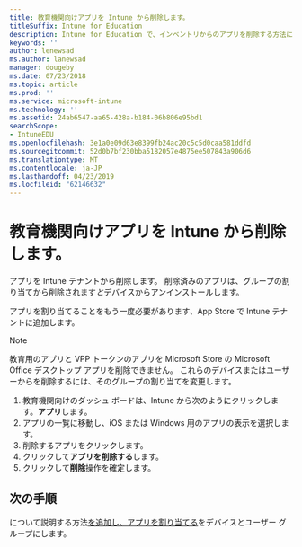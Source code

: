 ```yaml
---
title: 教育機関向けアプリを Intune から削除します。
titleSuffix: Intune for Education
description: Intune for Education で、インベントリからのアプリを削除する方法について説明します。
keywords: ''
author: lenewsad
ms.author: lanewsad
manager: dougeby
ms.date: 07/23/2018
ms.topic: article
ms.prod: ''
ms.service: microsoft-intune
ms.technology: ''
ms.assetid: 24ab6547-aa65-428a-b184-06b806e95bd1
searchScope:
- IntuneEDU
ms.openlocfilehash: 3e1a0e09d63e8399fb24ac20c5c5d0caa581ddfd
ms.sourcegitcommit: 52d0b7bf230bba5182057e4875ee507843a906d6
ms.translationtype: MT
ms.contentlocale: ja-JP
ms.lasthandoff: 04/23/2019
ms.locfileid: "62146632"
---
```

# <a name="delete-apps-from-intune-for-education"></a>教育機関向けアプリを Intune から削除します。 
アプリを Intune テナントから削除します。 削除済みのアプリは、グループの割り当てから削除されます*と*デバイスからアンインストールします。  

アプリを割り当てることをもう一度必要があります、App Store で Intune テナントに追加します。  

> [!NOTE]
> 教育用のアプリと VPP トークンのアプリを Microsoft Store の Microsoft Office デスクトップ アプリを削除できません。 これらのデバイスまたはユーザーからを削除するには、そのグループの割り当てを変更します。

1. 教育機関向けのダッシュ ボードは、Intune から次のようにクリックします。**アプリ**します。
2. アプリの一覧に移動し、iOS または Windows 用のアプリの表示を選択します。
3. 削除するアプリをクリックします。
4. クリックして**アプリを削除する**します。
5. クリックして**削除**操作を確定します。  

## <a name="next-steps"></a>次の手順  
について説明する方法[を追加し、アプリを割り当てる](assign-apps.md)をデバイスとユーザー グループにします。 
